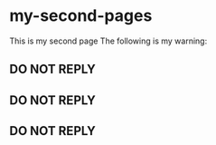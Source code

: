 # my-second-pages
 This is my second page
 The following is my warning:
## DO NOT REPLY
## DO NOT REPLY
## DO NOT REPLY
